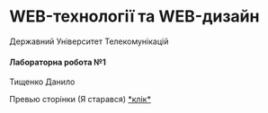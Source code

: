# WEB-технології та WEB-дизайн
Державний Університет Телекомунікацій

#### Лабораторна робота №1
Тищенко Данило

Превью сторінки (Я старався) [\*клік\*](https://kotyarishka.github.io/web-dut)